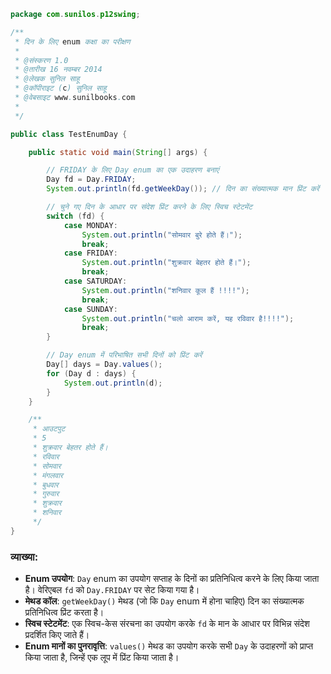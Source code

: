 
```java
package com.sunilos.p12swing;

/**
 * दिन के लिए enum कक्षा का परीक्षण
 * 
 * @संस्करण 1.0
 * @तारीख 16 नवम्बर 2014
 * @लेखक सुनिल साहू
 * @कॉपीराइट (c) सुनिल साहू
 * @वेबसाइट www.sunilbooks.com
 * 
 */

public class TestEnumDay {

    public static void main(String[] args) {

        // FRIDAY के लिए Day enum का एक उदाहरण बनाएं
        Day fd = Day.FRIDAY;
        System.out.println(fd.getWeekDay()); // दिन का संख्यात्मक मान प्रिंट करें

        // चुने गए दिन के आधार पर संदेश प्रिंट करने के लिए स्विच स्टेटमेंट
        switch (fd) {
            case MONDAY:
                System.out.println("सोमवार बुरे होते हैं।");
                break;
            case FRIDAY:
                System.out.println("शुक्रवार बेहतर होते हैं।");
                break;
            case SATURDAY:
                System.out.println("शनिवार कूल हैं !!!!");
                break;
            case SUNDAY:
                System.out.println("चलो आराम करें, यह रविवार है!!!!");
                break;
        }

        // Day enum में परिभाषित सभी दिनों को प्रिंट करें
        Day[] days = Day.values();
        for (Day d : days) {
            System.out.println(d);
        }
    }

    /**
     * आउटपुट 
     * 5 
     * शुक्रवार बेहतर होते हैं। 
     * रविवार 
     * सोमवार 
     * मंगलवार 
     * बुधवार 
     * गुरुवार 
     * शुक्रवार 
     * शनिवार
     */
}
```

### व्याख्या:
- **Enum उपयोग**: `Day` enum का उपयोग सप्ताह के दिनों का प्रतिनिधित्व करने के लिए किया जाता है। वेरिएबल `fd` को `Day.FRIDAY` पर सेट किया गया है।
- **मेथड कॉल**: `getWeekDay()` मेथड (जो कि `Day` enum में होना चाहिए) दिन का संख्यात्मक प्रतिनिधित्व प्रिंट करता है।
- **स्विच स्टेटमेंट**: एक स्विच-केस संरचना का उपयोग करके `fd` के मान के आधार पर विभिन्न संदेश प्रदर्शित किए जाते हैं।
- **Enum मानों का पुनरावृत्ति**: `values()` मेथड का उपयोग करके सभी `Day` के उदाहरणों को प्राप्त किया जाता है, जिन्हें एक लूप में प्रिंट किया जाता है।


